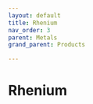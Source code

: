 ```yaml
---
layout: default
title: Rhenium
nav_order: 3
parent: Metals
grand_parent: Products

---
```


# Rhenium
